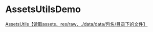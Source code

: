 # AssetsUtilsDemo
[AssetsUtils【读取assets、res/raw、./data/data/包名/目录下的文件】](http://www.cnblogs.com/whycxb/p/7181777.html)
